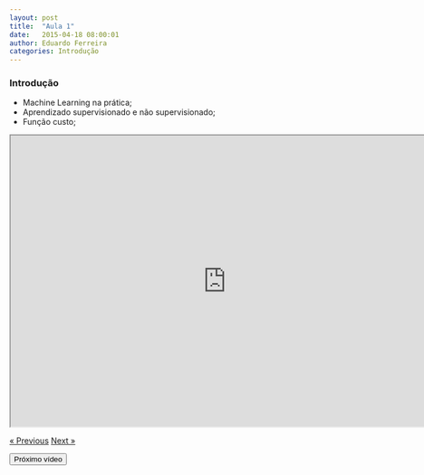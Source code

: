 ```yaml
---
layout: post
title:  "Aula 1"
date:   2015-04-18 08:00:01
author: Eduardo Ferreira
categories: Introdução
---
```


<h3>Introdução</h3>
  <ul>
  <li>Machine Learning na prática;</li>
  <li>Aprendizado supervisionado e não supervisionado;</li>
  <li>Função custo;</li>
</ul>

<center>
<iframe width="760" height="515" src="https://www.youtube.com/embed/zAlX1V3lK5s?autoplay=0"> </iframe>
</center>

<a href="#" Type="BUTTON" align="left" class="previous">&laquo; Previous</a>
<a href="#" Type="BUTTON" class="next">Next &raquo;</a>

<FORM>
<INPUT Type="BUTTON" align="left" Value="Próximo vídeo" Onclick="window.location.href='https://eduardoleg.github.io/ML4all/'">
</FORM>
  
